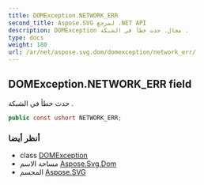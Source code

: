 ```yaml
---
title: DOMException.NETWORK_ERR
second_title: Aspose.SVG لمرجع .NET API
description: DOMException مجال. حدث خطأ في الشبكة .
type: docs
weight: 180
url: /ar/net/aspose.svg.dom/domexception/network_err/
---
```

## DOMException.NETWORK_ERR field

حدث خطأ في الشبكة .

```csharp
public const ushort NETWORK_ERR;
```

### أنظر أيضا

* class [DOMException](../)
* مساحة الاسم [Aspose.Svg.Dom](../../domexception/)
* المجسم [Aspose.SVG](../../../)


